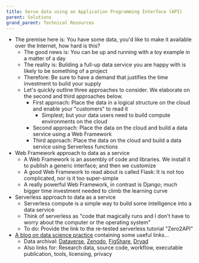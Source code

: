 ```yaml
---
title: Serve data using an Application Programming Interface (API)
parent: Solutions
grand_parent: Technical Resources
---
```


* The premise here is: You have some data, you'd like to make it available over the Internet, how hard is this?
    * The good news is: You can be up and running with a toy example in a matter of a day
    * The reality is: Building a full-up data service you are happy with is likely to be something of a project
    * Therefore: Be sure to have a demand that justifies the time investment to build your supply
    * Let's quickly outline three approaches to consider. We elaborate on the second and third approaches below.
        * First approach: Place the data in a logical structure on the cloud and enable your "customers" to read it
            - Simplest; but your data users need to build compute environments on the cloud
        * Second approach: Place the data on the cloud and build a data service using a Web Framework
        * Third approach: Place the data on the cloud and build a data service using Serverless functions
* Web Framework approach to data as a service
    * A Web Framework is an assembly of code and libraries. We install it to publish a generic interface; and then we customize
    * A good Web Framework to read about is called Flask: It is not too complicated, nor is it too super-simple
    * A really powerful Web Framework, in contrast is Django; much bigger time investment needed to climb the learning curve
* Serverless approach to data as a service
    * Serverless compute is a simple way to build some intelligence into a data service
    * Think of serverless as "code that magically runs and I don't have to worry about the computer or the operating system"
    * To do: Provide the link to the re-tested serverless tutorial "Zero2API"
* [A blog on data science practice](https://www.authorea.com/users/3/articles/3410/_show_article) containing some useful links...
    * Data archival: [Dataverse](http://thedata.org/), [Zenodo](http://zenodo.org/), [FigShare](http://figshare.com/), [Dryad](http://dryad.org/)
    * Also links for: Research data, source code, workflow, executable publication, tools, licensing, privacy
